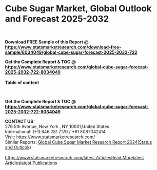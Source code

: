 <h1>Cube Sugar Market, Global Outlook and Forecast 2025-2032</h1><br/><p><strong>Download FREE Sample of this Report @ <a href="https://www.statsmarketresearch.com/download-free-sample/8034049/global-cube-sugar-forecast-2025-2032-722">https://www.statsmarketresearch.com/download-free-sample/8034049/global-cube-sugar-forecast-2025-2032-722</a></strong></p><div><b>Get the Complete Report & TOC @ <a href="https://www.statsmarketresearch.com/global-cube-sugar-forecast-2025-2032-722-8034049">https://www.statsmarketresearch.com/global-cube-sugar-forecast-2025-2032-722-8034049</a></b></div><br><b>Table of content</b><p><br><div><b>Get the Complete Report & TOC @ <a href="https://www.statsmarketresearch.com/global-cube-sugar-forecast-2025-2032-722-8034049">https://www.statsmarketresearch.com/global-cube-sugar-forecast-2025-2032-722-8034049</a></b></div></p> <b>CONTACT US:</b><br>276 5th Avenue, New York , NY 10001,United States<br>International: (+1) 646 781 7170 / +91 8087042414<br>Visit: <a href="https://www.statsmarketresearch.com/">https://www.statsmarketresearch.com/</a><br>Similar Reports: <a href="https://www.statsmarketresearch.com/global-cube-sugar-forecast-2025-2032-722-8034049">Global Cube Sugar Market Research Report 2024(Status and Outlook)</a><br/><br/><a href="https://gyeongbokgung.com">https://www.statsmarketresearch.com/</a><a href="https://hallyeomaritime.com">latest Articles</a><a href="https://jingwansa.com">Read More</a><a href=https://nguoiviet.jp/">latest Articles</a><a href="https://www.intelmarketresearch.com/">latest Publications</a>
